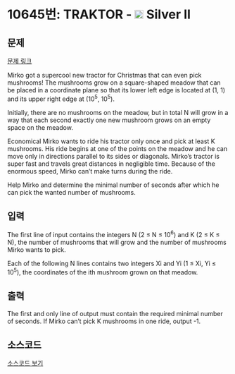 # 10645번: TRAKTOR - <img src="https://static.solved.ac/tier_small/9.svg" style="height:20px" /> Silver II

<!-- performance -->

<!-- 문제 제출 후 깃허브에 푸시를 했을 때 제출한 코드의 성능이 입력될 공간입니다.-->

<!-- end -->

## 문제

[문제 링크](https://boj.kr/10645)


<p>Mirko got a supercool new tractor for Christmas that can even pick mushrooms! The mushrooms grow on a square-shaped meadow that can be placed in a coordinate plane so that its lower left edge is located at (1, 1) and its upper right edge at (10<sup>5</sup>, 10<sup>5</sup>).</p>

<p>Initially, there are no mushrooms on the meadow, but in total N will grow in a way that each second exactly one new mushroom grows on an empty space on the meadow.</p>

<p>Economical Mirko wants to ride his tractor only once and pick at least K mushrooms. His ride begins at one of the points on the meadow and he can move only in directions parallel to its sides or diagonals. Mirko’s tractor is super fast and travels great distances in negligible time. Because of the enormous speed, Mirko can’t make turns during the ride.</p>

<p>Help Mirko and determine the minimal number of seconds after which he can pick the wanted number of mushrooms.</p>



## 입력


<p>The first line of input contains the integers N (2 ≤ N ≤ 10<sup>6</sup>) and K (2 ≤ K ≤ N), the number of mushrooms that will grow and the number of mushrooms Mirko wants to pick.</p>

<p>Each of the following N lines contains two integers Xi and Yi (1 ≤ Xi, Yi ≤ 10<sup>5</sup>), the coordinates of the ith mushroom grown on that meadow.</p>



## 출력


<p>The first and only line of output must contain the required minimal number of seconds. If Mirko can’t pick K mushrooms in one ride, output -1.</p>



## 소스코드

[소스코드 보기](TRAKTOR.cpp)
